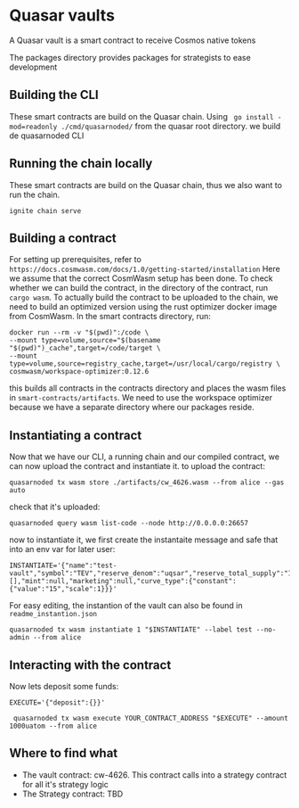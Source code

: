 # Quasar vaults
A Quasar vault is a smart contract to receive Cosmos native tokens

The packages directory provides packages for strategists to ease development

## Building the CLI
These smart contracts are build on the Quasar chain. Using ``` go install -mod=readonly ./cmd/quasarnoded/``` from the quasar root directory. we build de quasarnoded CLI 
## Running the chain locally
These smart contracts are build on the Quasar chain, thus we also want to run the chain.
```
ignite chain serve
```
## Building a contract
For setting up prerequisites, refer to `https://docs.cosmwasm.com/docs/1.0/getting-started/installation`
Here we assume that the correct CosmWasm setup has been done.
To check whether we can build the contract, in the directory of the contract, run `cargo wasm`.
To actually build the contract to be uploaded to the chain, we need to build an optimized version using the rust optimizer docker image from CosmWasm.
In the smart contracts directory, run:
```
docker run --rm -v "$(pwd)":/code \
--mount type=volume,source="$(basename "$(pwd)")_cache",target=/code/target \
--mount type=volume,source=registry_cache,target=/usr/local/cargo/registry \
cosmwasm/workspace-optimizer:0.12.6
```
this builds all contracts in the contracts directory and places the wasm files in `smart-contracts/artifacts`.
We need to use the workspace optimizer because we have a separate directory where our packages reside.

## Instantiating a contract
Now that we have our CLI, a running chain and our compiled contract, we can now upload the contract and instantiate it.
to upload the contract:
```
quasarnoded tx wasm store ./artifacts/cw_4626.wasm --from alice --gas auto
```
check that it's uploaded:
```
quasarnoded query wasm list-code --node http://0.0.0.0:26657
```

now to instantiate it, we first create the instantaite message and safe that into an env var for later user:
```
INSTANTIATE='{"name":"test-vault","symbol":"TEV","reserve_denom":"uqsar","reserve_total_supply":"100000","reserve_decimals":6,"supply_decimals":6,"initial_balances":[],"mint":null,"marketing":null,"curve_type":{"constant":{"value":"15","scale":1}}}'
```
For easy editing, the instantion of the vault can also be found in `readme_instantion.json`
```
quasarnoded tx wasm instantiate 1 "$INSTANTIATE" --label test --no-admin --from alice
```
## Interacting with the contract

Now lets deposit some funds:
```
EXECUTE='{"deposit":{}}'
```
```
 quasarnoded tx wasm execute YOUR_CONTRACT_ADDRESS "$EXECUTE" --amount 1000uatom --from alice
```


## Where to find what
- The vault contract: cw-4626. This contract calls into a strategy contract for all it's strategy logic
- The Strategy contract: TBD

